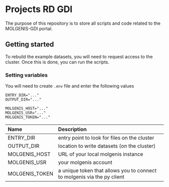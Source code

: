 # Projects RD GDI

The purpose of this repository is to store all scripts and code related to the MOLGENIS-GDI portal.

## Getting started

To rebuild the example datasets, you will need to request access to the cluster. Once this is done, you can run the scripts.

### Setting variables

You will need to create `.env` file and enter the following values

```text
ENTRY_DIR="..."
OUTPUT_DIR="..."

MOLGENIS_HOST="..."
MOLGENIS_USR="..."
MOLGENIS_TOKEN="..."
```

| Name | Description |
|:-----|:------------|
| ENTRY_DIR | entry point to look for files on the cluster |
| OUTPUT_DIR | location to write datasets (on the cluster) |
| MOLGENIS_HOST | URL of your local molgenis instance |
| MOLGENIS_USR | your molgenis account |
| MOLGENIS_TOKEN | a unique token that allows you to connect to molgenis via the py client |
